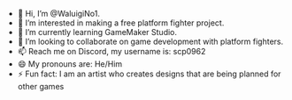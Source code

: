 - 👋 Hi, I’m @WaluigiNo1.
- 👀 I’m interested in making a free platform fighter project.
- 🌱 I’m currently learning GameMaker Studio.
- 💞️ I’m looking to collaborate on game development with platform fighters.
- 📫 Reach me on Discord, my username is: scp0962
- 😄 My pronouns are: He/Him
- ⚡ Fun fact: I am an artist who creates designs that are being planned for
 other games
<!---
WaluigiNo1/WaluigiNo1 is a ✨ special ✨ repository because its `README.md` (this file) appears on your GitHub profile.
You can click the Preview link to take a look at your changes.
--->
